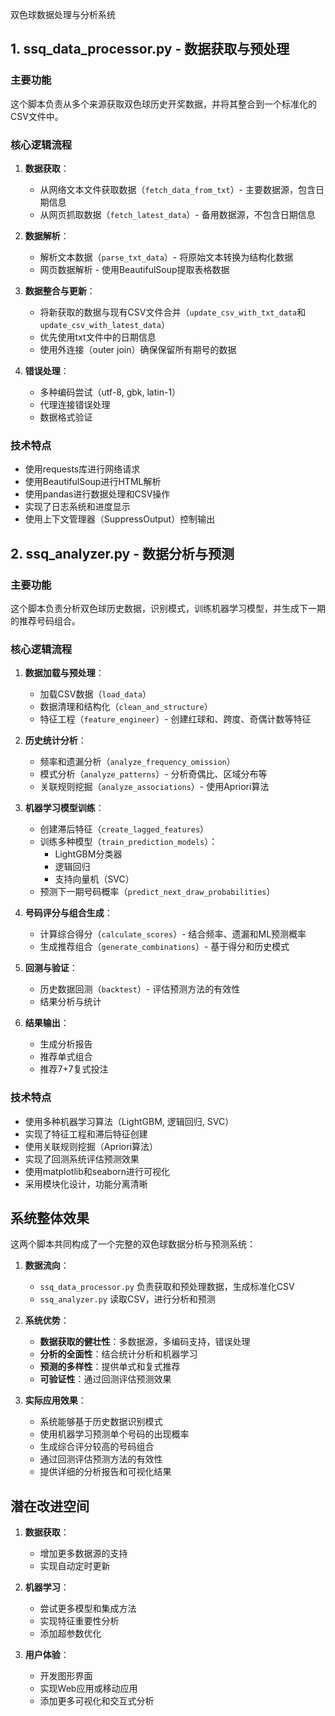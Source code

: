 双色球数据处理与分析系统

## 1. ssq_data_processor.py - 数据获取与预处理

### 主要功能
这个脚本负责从多个来源获取双色球历史开奖数据，并将其整合到一个标准化的CSV文件中。

### 核心逻辑流程
1. **数据获取**：
   - 从网络文本文件获取数据（`fetch_data_from_txt`）- 主要数据源，包含日期信息
   - 从网页抓取数据（`fetch_latest_data`）- 备用数据源，不包含日期信息

2. **数据解析**：
   - 解析文本数据（`parse_txt_data`）- 将原始文本转换为结构化数据
   - 网页数据解析 - 使用BeautifulSoup提取表格数据

3. **数据整合与更新**：
   - 将新获取的数据与现有CSV文件合并（`update_csv_with_txt_data`和`update_csv_with_latest_data`）
   - 优先使用txt文件中的日期信息
   - 使用外连接（outer join）确保保留所有期号的数据

4. **错误处理**：
   - 多种编码尝试（utf-8, gbk, latin-1）
   - 代理连接错误处理
   - 数据格式验证

### 技术特点
- 使用requests库进行网络请求
- 使用BeautifulSoup进行HTML解析
- 使用pandas进行数据处理和CSV操作
- 实现了日志系统和进度显示
- 使用上下文管理器（SuppressOutput）控制输出

## 2. ssq_analyzer.py - 数据分析与预测

### 主要功能
这个脚本负责分析双色球历史数据，识别模式，训练机器学习模型，并生成下一期的推荐号码组合。

### 核心逻辑流程
1. **数据加载与预处理**：
   - 加载CSV数据（`load_data`）
   - 数据清理和结构化（`clean_and_structure`）
   - 特征工程（`feature_engineer`）- 创建红球和、跨度、奇偶计数等特征

2. **历史统计分析**：
   - 频率和遗漏分析（`analyze_frequency_omission`）
   - 模式分析（`analyze_patterns`）- 分析奇偶比、区域分布等
   - 关联规则挖掘（`analyze_associations`）- 使用Apriori算法

3. **机器学习模型训练**：
   - 创建滞后特征（`create_lagged_features`）
   - 训练多种模型（`train_prediction_models`）：
     - LightGBM分类器
     - 逻辑回归
     - 支持向量机（SVC）
   - 预测下一期号码概率（`predict_next_draw_probabilities`）

4. **号码评分与组合生成**：
   - 计算综合得分（`calculate_scores`）- 结合频率、遗漏和ML预测概率
   - 生成推荐组合（`generate_combinations`）- 基于得分和历史模式

5. **回测与验证**：
   - 历史数据回测（`backtest`）- 评估预测方法的有效性
   - 结果分析与统计

6. **结果输出**：
   - 生成分析报告
   - 推荐单式组合
   - 推荐7+7复式投注

### 技术特点
- 使用多种机器学习算法（LightGBM, 逻辑回归, SVC）
- 实现了特征工程和滞后特征创建
- 使用关联规则挖掘（Apriori算法）
- 实现了回测系统评估预测效果
- 使用matplotlib和seaborn进行可视化
- 采用模块化设计，功能分离清晰

## 系统整体效果

这两个脚本共同构成了一个完整的双色球数据分析与预测系统：

1. **数据流向**：
   - `ssq_data_processor.py` 负责获取和预处理数据，生成标准化CSV
   - `ssq_analyzer.py` 读取CSV，进行分析和预测

2. **系统优势**：
   - **数据获取的健壮性**：多数据源，多编码支持，错误处理
   - **分析的全面性**：结合统计分析和机器学习
   - **预测的多样性**：提供单式和复式推荐
   - **可验证性**：通过回测评估预测效果

3. **实际应用效果**：
   - 系统能够基于历史数据识别模式
   - 使用机器学习预测单个号码的出现概率
   - 生成综合评分较高的号码组合
   - 通过回测评估预测方法的有效性
   - 提供详细的分析报告和可视化结果

## 潜在改进空间

1. **数据获取**：
   - 增加更多数据源的支持
   - 实现自动定时更新

2. **机器学习**：
   - 尝试更多模型和集成方法
   - 实现特征重要性分析
   - 添加超参数优化

3. **用户体验**：
   - 开发图形界面
   - 实现Web应用或移动应用
   - 添加更多可视化和交互式分析
